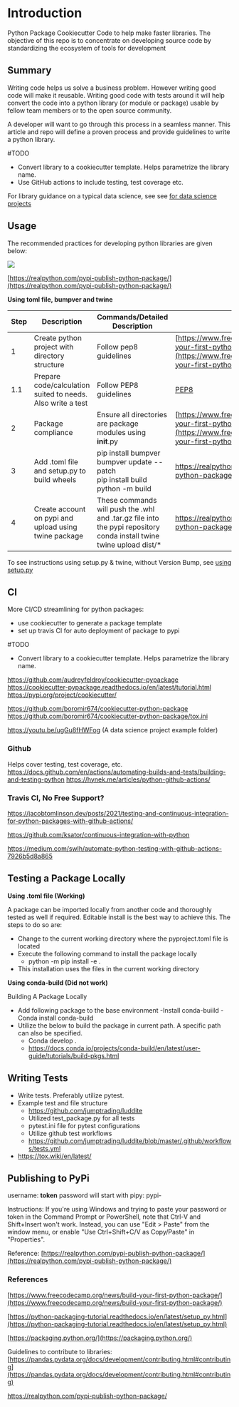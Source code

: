 # Introduction

Python Package Cookiecutter Code to help make faster libraries. The objective of this repo is to concentrate on developing source code by standardizing the ecosystem of tools for development

## Summary

Writing code helps us solve a business problem. However writing good code will make it reusable. Writing good code with tests around it will help convert the code into a python library (or module or package) usable by fellow team members or to the open source community.

A developer will want to go through this process in a seamless manner. This article and repo will define a proven process and provide guidelines to write a python library.

 #TODO

- Convert library to a cookiecutter template. Helps parametrize the library name.
- Use GitHub actions to include testing, test coverage etc.

For library guidance on a typical data science, see see [for data science projects](docs\data_science_guidance.md)

## Usage

The recommended practices for developing python libraries are given below:

<img src="docs/package_development.svg" width=auto, height=auto/>

[https://realpython.com/pypi-publish-python-package/](https://realpython.com/pypi-publish-python-package/)

**Using toml file, bumpver and twine**

| Step |  Description | Commands/Detailed Description | Reference |
|---|---|---|---|
| 1 | Create python project with directory structure | Follow pep8 guidelines | [https://www.freecodecamp.org/news/build-your-first-python-package/](https://www.freecodecamp.org/news/build-your-first-python-package/) |
| 1.1 | Prepare code/calculation suited to needs. <br> Also write a test | Follow PEP8 guidelines | [PEP8](https://realpython.com/python-pep8/) |
| 2 | Package compliance | Ensure all directories are package modules using **init**.py  | [https://www.freecodecamp.org/news/build-your-first-python-package/](https://www.freecodecamp.org/news/build-your-first-python-package/) |
| 3 | Add .toml file and setup.py to build wheels | pip install bumpver <br> bumpver update --patch  <br> pip install build <br> python -m build | <https://realpython.com/pypi-publish-python-package/> |
| 4 | Create account on pypi and upload using twine package | These commands will push the .whl and .tar.gz file into the pypi repository <br> conda install twine <br> twine upload dist/*  | <https://realpython.com/pypi-publish-python-package/> |

To see instructions using setup.py & twine, without Version Bump, see [using setup.py](docs\using_setuppy.md)

## CI

More CI/CD streamlining for python packages:

- use cookiecutter to generate a package template
- set up travis CI for auto deployment of package to pypi

 #TODO

- Convert library to a cookiecutter template. Helps parametrize the library name.

<https://github.com/audreyfeldroy/cookiecutter-pypackage>
<https://cookiecutter-pypackage.readthedocs.io/en/latest/tutorial.html>
<https://pypi.org/project/cookiecutter/>

<https://github.com/boromir674/cookiecutter-python-package>
<https://github.com/boromir674/cookiecutter-python-package/tox.ini>

<https://youtu.be/ugGu8fHWFog> (A data science project example folder)

### Github

Helps cover testing, test coverage, etc.
<https://docs.github.com/en/actions/automating-builds-and-tests/building-and-testing-python>
<https://hynek.me/articles/python-github-actions/>

### Travis CI, No Free Support?

<https://jacobtomlinson.dev/posts/2021/testing-and-continuous-integration-for-python-packages-with-github-actions/>

<https://github.com/ksator/continuous-integration-with-python>

<https://medium.com/swlh/automate-python-testing-with-github-actions-7926b5d8a865>

## Testing a Package Locally

**Using .toml file (Working)**

A package can be imported locally from another code and thoroughly tested as well if required. Editable install is the best way to achieve this.
The steps to do so are:

- Change to the current working directory where the pyproject.toml file is located
- Execute the following command to install the package locally
  - python -m pip install -e .
- This installation uses the files in the current working directory

**Using conda-build (Did not work)**

Building A Package Locally

- Add following package to the base environment
    -Install conda-buiild
    -Conda install conda-build
- Utilize the below to build the package in current path. A specific path can also be specified.
  - Conda develop .
  - <https://docs.conda.io/projects/conda-build/en/latest/user-guide/tutorials/build-pkgs.html>

## Writing Tests

- Write tests. Preferably utilize pytest.
- Example test and file structure
  - <https://github.com/jumptrading/luddite>
  - Utilized test_package.py for all tests
  - pytest.ini file for pytest configurations
  - Utilize github test workflows
  - <https://github.com/jumptrading/luddite/blob/master/.github/workflows/tests.yml>
- <https://tox.wiki/en/latest/>

## Publishing to PyPi

username: **token**
password will start with pipy: pypi-

  Instructions: If you're using Windows and trying to paste your password or token in the Command Prompt or PowerShell,
      note that Ctrl-V and Shift+Insert won't work. Instead, you can use "Edit > Paste" from the window menu, or enable "Use Ctrl+Shift+C/V as Copy/Paste" in "Properties".

Reference: [https://realpython.com/pypi-publish-python-package/](https://realpython.com/pypi-publish-python-package/)

### References

[https://www.freecodecamp.org/news/build-your-first-python-package/](https://www.freecodecamp.org/news/build-your-first-python-package/)

[https://python-packaging-tutorial.readthedocs.io/en/latest/setup_py.html](https://python-packaging-tutorial.readthedocs.io/en/latest/setup_py.html)

[https://packaging.python.org/](https://packaging.python.org/)

Guidelines to contribute to libraries:
[https://pandas.pydata.org/docs/development/contributing.html#contributing](https://pandas.pydata.org/docs/development/contributing.html#contributing)

<https://realpython.com/pypi-publish-python-package/>

